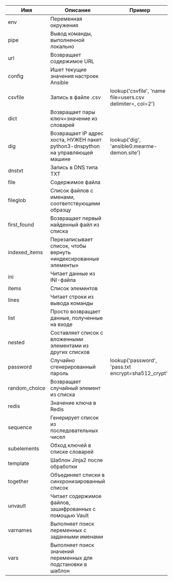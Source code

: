| Имя           | Описание                                                   | Пример |
|---------------|------------------------------------------------------------|--------|
| env           | Переменная окружения                                       ||
| pipe          | Вывод команды, выполненной локально                        ||
| url           | Возвращает содержимое URL                                  ||
| config        | Ишет текущие значения настроек Ansible                     ||
| csvfile       | Запись в файле .csv                                        | lookup('csvfile', 'name file=users.csv delimiter=, col=2') |
| dict          | Возвращает пары ключ=значение из словарей                  ||
| dig           | Возвращает IP адрес хоста, НУЖЕН пакет python3-dnspython на управляющей машине | lookup('dig', 'ansible0.mearme-demon.site') |
| dnstxt        | Запись в DNS типа TXT                                      ||
| file          | Содержимое файла                                           ||
| fileglob      | Список файлов с именами, соответствующими образцу          ||
| first_found   | Возвращает первый найденный файл из списка                 ||
| indexed_items | Перезаписывает список, чтобы вернуть «индексированные элементы» ||
| ini           | Читает данные из INI-файла                                 ||
| items         | Список элементов                                           ||
| lines         | Читает строки из вывода команды                            ||
| list          | Просто возвращает данные, полученные на входе              ||
| nested        | Составляет список с вложенными элементами из других списков||
| password      | Случайно сгенерированный пароль                            | lookup('password', 'pass.txt encrypt=sha512_crypt') |
| random_choice | Возвращает случайный элемент из списка                     ||
| redis         | Значение ключа в Redis                                     ||
| sequence      | Генерирует список из последовательных чисел                ||
| subelements   | Обход ключей в списке словарей                             ||
| template      | Шаблон Jinja2 после обработки                              ||
| together      | Объединяет списки в синхронизированный список              ||
| unvault       | Читает содержимое файлов, зашифрованных с помощью Vault    ||
| varnames      | Выполняет поиск переменных с заданными именами             ||
| vars          | Выполняет поиск значений переменных для подстановки в шаблон||
